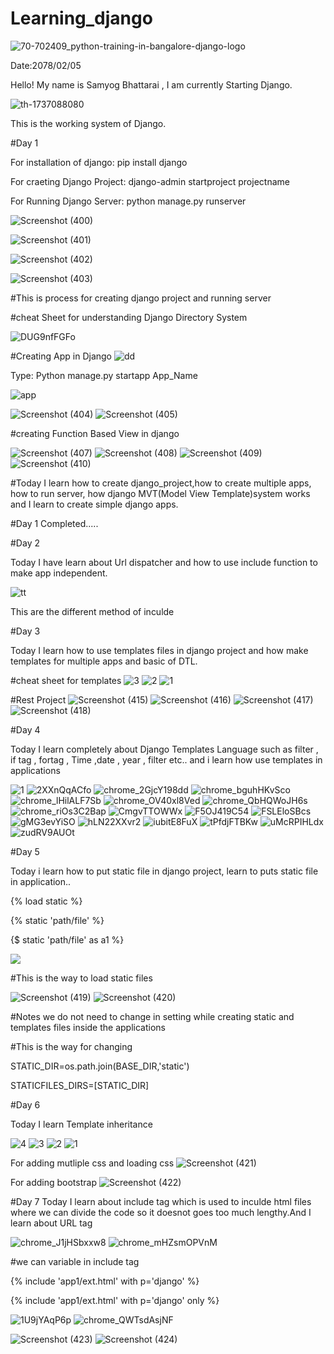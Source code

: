 # Learning_django
![70-702409_python-training-in-bangalore-django-logo](https://user-images.githubusercontent.com/74084097/169236956-54343484-b41f-4549-a315-dc4991933fef.png)


Date:2078/02/05

Hello! My name is Samyog Bhattarai , I am currently Starting Django.

![th-1737088080](https://user-images.githubusercontent.com/74084097/169230473-31c2c667-bcc6-42f6-96c5-7a6ff03319b9.png)

This is the working system of Django.

#Day 1

For installation of django: pip install django

For craeting Django Project: django-admin  startproject  projectname

For Running Django Server: python manage.py runserver


![Screenshot (400)](https://user-images.githubusercontent.com/74084097/169237464-f196ade0-c4af-44d2-b99d-c114469f8ece.png)

![Screenshot (401)](https://user-images.githubusercontent.com/74084097/169237478-57a10ab9-1d1c-45c8-a8bf-cc7becacc05b.png)

![Screenshot (402)](https://user-images.githubusercontent.com/74084097/169237481-cd4ea1fd-8c9e-4fa1-a743-bd77f86a96c9.png)

![Screenshot (403)](https://user-images.githubusercontent.com/74084097/169237485-27865592-6bbb-46d3-96db-394f02a096b2.png)

#This is process for creating django project and running server

#cheat Sheet for understanding Django Directory System

![DUG9nfFGFo](https://user-images.githubusercontent.com/74084097/169241224-057fe5b6-7b91-484d-b461-bb23db5652c8.png)




#Creating App in Django
![dd](https://user-images.githubusercontent.com/74084097/169243531-32fbcddb-f0c1-43b9-82a2-8e3e70369196.png)

Type: Python manage.py startapp App_Name

![app](https://user-images.githubusercontent.com/74084097/169242404-e914fcbb-041c-4847-8046-28c196513eab.png)

![Screenshot (404)](https://user-images.githubusercontent.com/74084097/169243120-ba9db64f-5707-4543-bf64-7be1fa829cd5.png)
![Screenshot (405)](https://user-images.githubusercontent.com/74084097/169243127-24c82a8e-659d-4a8f-8dda-e290761de303.png)

#creating Function Based View in django

![Screenshot (407)](https://user-images.githubusercontent.com/74084097/169245952-cb844f1c-e7a8-40f9-9225-407ae5591241.png)
![Screenshot (408)](https://user-images.githubusercontent.com/74084097/169245959-e4401851-693e-490f-b266-a8eb63b521ff.png)
![Screenshot (409)](https://user-images.githubusercontent.com/74084097/169245960-6813921e-34d6-45ae-9e39-265a8ce512a1.png)
![Screenshot (410)](https://user-images.githubusercontent.com/74084097/169245963-c3d2a593-a79a-4a11-a520-fdbf41e8b1e0.png)


#Today I learn how to create django_project,how to create multiple apps, how to run server, how django MVT(Model View Template)system works and I learn to create simple django apps.

#Day 1 Completed.....

#Day 2

Today I have learn about Url dispatcher and how to use include function to make app independent.

![tt](https://user-images.githubusercontent.com/74084097/169690618-d32083b6-f930-4dcb-a194-9e634a791638.png)

This are the different method of inculde


#Day 3

Today I learn how to use templates files in django project and how make templates for multiple apps and basic of DTL.

#cheat sheet for templates
![3](https://user-images.githubusercontent.com/74084097/169806972-fc5a25ab-f82a-4c39-b479-39c8f73cdd8a.png)
![2](https://user-images.githubusercontent.com/74084097/169806982-e093b7bb-4fe7-46ae-8669-dc8506576a9e.png)
![1](https://user-images.githubusercontent.com/74084097/169806987-edc5b17e-5464-497a-973d-3692c3b55c6b.png)

#Rest Project
![Screenshot (415)](https://user-images.githubusercontent.com/74084097/169805710-be71c712-eaeb-4405-9418-1c6be7585043.png)
![Screenshot (416)](https://user-images.githubusercontent.com/74084097/169805718-69e4f6e4-a295-4658-8c71-63b03f2e2446.png)
![Screenshot (417)](https://user-images.githubusercontent.com/74084097/169805721-43ba1e4a-43ce-4ae3-816d-ed85dbe79e4f.png)
![Screenshot (418)](https://user-images.githubusercontent.com/74084097/169805723-129695fe-7a12-4ccc-b480-13b7e486eead.png)

#Day 4

Today I learn completely about Django Templates Language such as filter , if tag ,  fortag , Time ,date , year , filter etc.. and i learn how use templates in applications


![1](https://user-images.githubusercontent.com/74084097/169994339-201c2696-23fa-491e-bfa2-af1db34968d1.png)
![2XXnQqACfo](https://user-images.githubusercontent.com/74084097/169994350-584ef91b-e71b-4b6b-a060-04d4082c836f.png)
![chrome_2GjcY198dd](https://user-images.githubusercontent.com/74084097/169994353-9f49282d-eb1f-45db-8e98-8b57a744a684.png)
![chrome_bguhHKvSco](https://user-images.githubusercontent.com/74084097/169994356-5b129a2f-de5f-417b-ac4f-b570efb46ed9.png)
![chrome_lHilALF7Sb](https://user-images.githubusercontent.com/74084097/169994361-d8b900ce-7f3b-455e-8f51-fbd838a6f7b3.png)
![chrome_OV40xl8Ved](https://user-images.githubusercontent.com/74084097/169994363-c873ae9e-9836-4fe8-be6c-a2f2d5f7f98f.png)
![chrome_QbHQWoJH6s](https://user-images.githubusercontent.com/74084097/169994367-824dbfee-824e-4bc5-a747-9bf777cff8d7.png)
![chrome_riOs3C2Bap](https://user-images.githubusercontent.com/74084097/169994368-b0feecb6-037a-42a6-a1e4-383d6f4ded0a.png)
![CmgvTTOWWx](https://user-images.githubusercontent.com/74084097/169994371-0f2a47d2-d04e-4f10-b4d5-5f699cbd4454.png)
![F5OJ419C54](https://user-images.githubusercontent.com/74084097/169994375-db01ebd3-4038-4a42-a770-93c52f890687.png)
![FSLEloSBcs](https://user-images.githubusercontent.com/74084097/169994379-36e96bd4-cd19-4511-949f-66025fc87acd.png)
![gMG3evYiSO](https://user-images.githubusercontent.com/74084097/169994383-82babddf-0143-4f86-a7d5-004783c8e676.png)
![hLN22XXvr2](https://user-images.githubusercontent.com/74084097/169994388-ded370f7-74d7-4812-92e6-5eb78b9c4443.png)
![iubitE8FuX](https://user-images.githubusercontent.com/74084097/169994390-db7b1c0e-e635-41c1-99d6-8ecab67de9e0.png)
![tPfdjFTBKw](https://user-images.githubusercontent.com/74084097/169994393-e4210b07-e238-4304-9d45-890051223aaf.png)
![uMcRPIHLdx](https://user-images.githubusercontent.com/74084097/169994395-cacd8259-ae06-4840-a4e4-f31839f3cd78.png)
![zudRV9AUOt](https://user-images.githubusercontent.com/74084097/169994398-e37a5511-6649-4ac3-8fff-e6fd60ca49d2.png)



#Day 5

Today i learn how to put static file in django project, learn to puts static file in application..

{% load static %}

{% static 'path/file' %}

{$ static 'path/file'  as a1 %}

<img src={{a1}}/>

#This is the way to load static files

![Screenshot (419)](https://user-images.githubusercontent.com/74084097/170256440-609f4964-998f-43db-b113-24f9b79fac2c.png)
![Screenshot (420)](https://user-images.githubusercontent.com/74084097/170256450-0eda5bb3-1d43-4ca0-b092-7dd467ff4a1a.png)



#Notes we do not need to change in setting while creating static and templates files inside the applications

#This is the way for changing

STATIC_DIR=os.path.join(BASE_DIR,'static')

STATICFILES_DIRS=[STATIC_DIR]

#Day 6

Today I learn Template inheritance





![4](https://user-images.githubusercontent.com/74084097/170617944-b624cdb3-6327-476a-b378-d62b9318a483.png)
![3](https://user-images.githubusercontent.com/74084097/170617949-2f77e64a-9721-4a1e-94a4-f448e22ca76e.png)
![2](https://user-images.githubusercontent.com/74084097/170617953-c6a033b9-b6b9-4e15-a2cc-2912c6657c9a.png)
![1](https://user-images.githubusercontent.com/74084097/170617956-6bd60a3b-a5b7-4d69-b15c-4c72080a63d9.png)

For adding mutliple css and loading css
![Screenshot (421)](https://user-images.githubusercontent.com/74084097/170618032-8d0f3a09-bca8-4010-8c9a-cbd5f1a7d06c.png)

For adding bootstrap
![Screenshot (422)](https://user-images.githubusercontent.com/74084097/170618813-e17d385c-7ede-4cee-b884-53193b89089e.png)



#Day 7
Today I learn about include tag which is used to inculde html files where we can divide the code so it doesnot goes too much lengthy.And I learn about URL tag

![chrome_J1jHSbxxw8](https://user-images.githubusercontent.com/74084097/170627298-1e651dc7-4d9d-475f-9a30-d43794bd08c4.png)
![chrome_mHZsmOPVnM](https://user-images.githubusercontent.com/74084097/170627299-ef86a05e-1282-4feb-b3f4-ea5b254c60c9.png)

#we can variable in include tag

{% include 'app1/ext.html' with p='django' %}

{% include 'app1/ext.html' with p='django' only %}

![1U9jYAqP6p](https://user-images.githubusercontent.com/74084097/170627522-622fc0ee-f5ed-4078-8d2e-8cf57a8ed20c.png)
![chrome_QWTsdAsjNF](https://user-images.githubusercontent.com/74084097/170627527-72a80a70-2788-4fb0-91b6-44993ac1e761.png)

![Screenshot (423)](https://user-images.githubusercontent.com/74084097/170626561-ad2dc79a-5c16-41e9-82c8-1e6cc896b6ca.png)
![Screenshot (424)](https://user-images.githubusercontent.com/74084097/170626567-767d2c0c-602b-4ad2-a333-1459cfd76b54.png)



